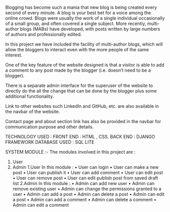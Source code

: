 Blogging has become such a mania that new blog is being created every second of
every minute. A blog is your best bet for a voice among the online crowd. Blogs
were usually the work of a single individual occasionally of a small group, and
often covered a single subject. More recently, multi-author blogs (MABs) have
developed, with posts written by large numbers of authors and professionally
edited.

In this project we have included the facility of multi-author blogs, which will allow
the bloggers to interact even with the more people of the same interest.

One of the key feature of the website designed is that a visitor is able to add a
comment to any post made by the blogger (i.e. doesn’t need to be a blogger).

There is a separate admin interface for the superuser of the website to directly do
the all the change that can be done by the blogger plus some additional
functionality.

Link to other websites such LinkedIn and GitHub, etc. are also available in the
navbar of the website.

Contact page and about section link has also be provided in the navbar for
communication purpose and other details.


TECHNOLOGY USED :
FRONT END : HTML , CSS.
BACK END : DJANGO FRAMEWORK
DATABASE USED : SQL LITE

SYSTEM MODULE :-
The modules involved in this project are :
1. User
2. Admin
1.User
In this module :
• User can login
• User can make a new post
• User can publish it
• User can add comment
• User can edit post
• User can remove post
• User can edit publish post from saved draft list
2.Admin
In this module :
• Admin can add new user
• Admin can remove existing user
• Admin can change the permissions granted to a user
• Admin can add a post
• Admin can delete a post
• Admin can edit a post
• Admin can add a comment
• Admin can delete a comment
• Admin can edit a comment

